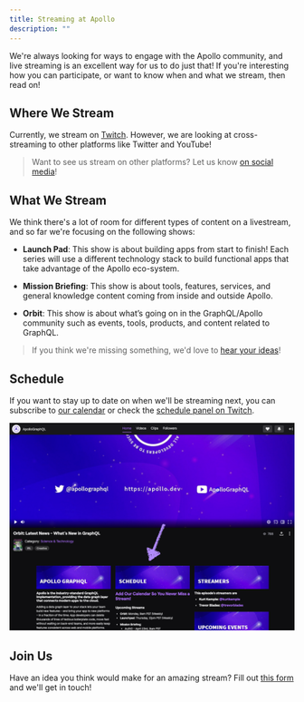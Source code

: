 ```yaml
---
title: Streaming at Apollo
description: ""
---
```


We're always looking for ways to engage with the Apollo community, and live streaming is an excellent way for us to do just that! If you're interesting how you can participate, or want to know when and what we stream, then read on!

## Where We Stream

Currently, we stream on [Twitch](https://twitch.tv/apollographql). However, we are looking at cross-streaming to other platforms like Twitter and YouTube!

> Want to see us stream on other platforms? Let us know [on social media](https://twitter.com/apollographql)!

## What We Stream

We think there's a lot of room for different types of content on a livestream, and so far we're focusing on the following shows:

- **Launch Pad**: This show is about building apps from start to finish! Each series will use a different technology stack to build functional apps that take advantage of the Apollo eco-system.

- **Mission Briefing**: This show is about tools, features, services, and general knowledge content coming from inside and outside Apollo.

- **Orbit**: This show is about what’s going on in the GraphQL/Apollo community such as events, tools, products, and content related to GraphQL.

> If you think we're missing something, we'd love to [hear your ideas](https://docs.google.com/forms/d/e/1FAIpQLScJ3BEzSxxackh-cbZgY5rPHh4jKzi4E46UJmkHbgKJvQY0mg/viewform)!

## Schedule

If you want to stay up to date on when we'll be streaming next, you can subscribe to [our calendar](https://go.apollo.dev/events-calendar) or check the [schedule panel on Twitch](https://twitch.tv/apollographql).

![Screenshot of the schedule panel on Twitch](./schedule-panel-twitch.png)

## Join Us

Have an idea you think would make for an amazing stream? Fill out [this form](https://docs.google.com/forms/d/e/1FAIpQLScJ3BEzSxxackh-cbZgY5rPHh4jKzi4E46UJmkHbgKJvQY0mg/viewform) and we'll get in touch!
